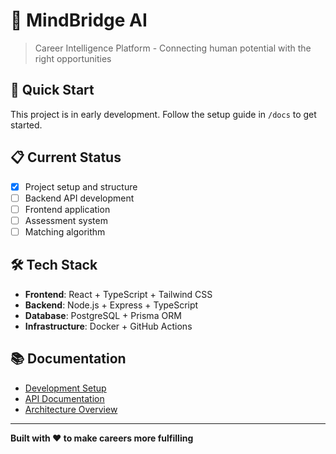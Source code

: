 # 🧠 MindBridge AI

> Career Intelligence Platform - Connecting human potential with the right opportunities

## 🚀 Quick Start

This project is in early development. Follow the setup guide in `/docs` to get started.

## 📋 Current Status

- [x] Project setup and structure
- [ ] Backend API development
- [ ] Frontend application
- [ ] Assessment system
- [ ] Matching algorithm

## 🛠️ Tech Stack

- **Frontend**: React + TypeScript + Tailwind CSS
- **Backend**: Node.js + Express + TypeScript
- **Database**: PostgreSQL + Prisma ORM
- **Infrastructure**: Docker + GitHub Actions

## 📚 Documentation

- [Development Setup](docs/setup.md)
- [API Documentation](docs/api.md)
- [Architecture Overview](docs/architecture.md)

---

**Built with ❤️ to make careers more fulfilling**